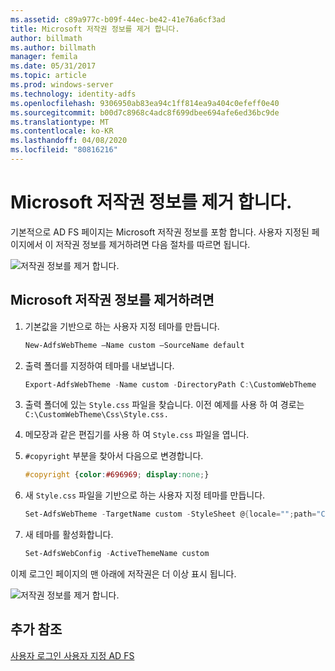 ```yaml
---
ms.assetid: c89a977c-b09f-44ec-be42-41e76a6cf3ad
title: Microsoft 저작권 정보를 제거 합니다.
author: billmath
ms.author: billmath
manager: femila
ms.date: 05/31/2017
ms.topic: article
ms.prod: windows-server
ms.technology: identity-adfs
ms.openlocfilehash: 9306950ab83ea94c1ff814ea9a404c0efeff0e40
ms.sourcegitcommit: b00d7c8968c4adc8f699dbee694afe6ed36bc9de
ms.translationtype: MT
ms.contentlocale: ko-KR
ms.lasthandoff: 04/08/2020
ms.locfileid: "80816216"
---
```

# <a name="remove-the-microsoft-copyright"></a>Microsoft 저작권 정보를 제거 합니다. 


 
기본적으로 AD FS 페이지는 Microsoft 저작권 정보를 포함 합니다. 사용자 지정된 페이지에서 이 저작권 정보를 제거하려면 다음 절차를 따르면 됩니다. 

![저작권 정보를 제거 합니다.](media/AD-FS-user-sign-in-customization/ADFS_Blue_Custom1.png) 
  
## <a name="to-remove-the-microsoft-copyright"></a>Microsoft 저작권 정보를 제거하려면  
  
1. 기본값을 기반으로 하는 사용자 지정 테마를 만듭니다.

   ```powershell
   New-AdfsWebTheme –Name custom –SourceName default
   ```

2. 출력 폴더를 지정하여 테마를 내보냅니다.  

   ```powershell
   Export-AdfsWebTheme -Name custom -DirectoryPath C:\CustomWebTheme
   ```

3. 출력 폴더에 있는 `Style.css` 파일을 찾습니다. 이전 예제를 사용 하 여 경로는 `C:\CustomWebTheme\Css\Style.css.`
  
4. 메모장과 같은 편집기를 사용 하 여 `Style.css` 파일을 엽니다.  
  
5. `#copyright` 부분을 찾아서 다음으로 변경합니다.  

   ```css
   #copyright {color:#696969; display:none;}
   ```

6. 새 `Style.css` 파일을 기반으로 하는 사용자 지정 테마를 만듭니다.  

   ```powershell
   Set-AdfsWebTheme -TargetName custom -StyleSheet @{locale="";path="C:\customWebTheme\css\style.css"}
   ```

7. 새 테마를 활성화합니다.  

   ```powershell
   Set-AdfsWebConfig -ActiveThemeName custom
   ```

이제 로그인 페이지의 맨 아래에 저작권은 더 이상 표시 됩니다.

![저작권 정보를 제거 합니다.](media/AD-FS-user-sign-in-customization/ADFS_Blue_Custom1a.png) 

## <a name="additional-references"></a>추가 참조 
[사용자 로그인 사용자 지정 AD FS](AD-FS-user-sign-in-customization.md) 
